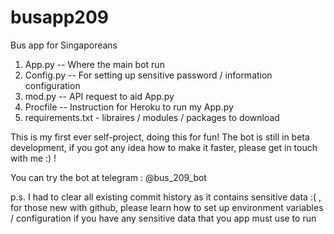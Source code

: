 # busapp209
Bus app for Singaporeans

1. App.py -- Where the main bot run 
2. Config.py -- For setting up sensitive password / information configuration 
3. mod.py -- API request to aid App.py
4. Procfile -- Instruction for Heroku to run my App.py 
5. requirements.txt - libraires / modules / packages to download  


This is my first ever self-project, doing this for fun!
The bot is still in beta development, if you got any idea how to make it faster, please get in touch with me :) !


You can try the bot at telegram : @bus_209_bot

p.s. I had to clear all existing commit history as it contains sensitive data :( , for those new with github, please learn how to set up environment variables / configuration if you have any sensitive data that you app must use to run 
